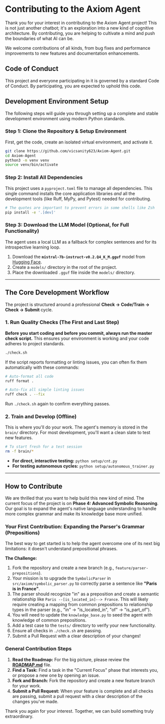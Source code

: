 # Contributing to the Axiom Agent

Thank you for your interest in contributing to the Axiom Agent project! This is not just another chatbot; it's an exploration into a new kind of cognitive architecture. By contributing, you are helping to cultivate a mind and push the boundaries of what AI can be.

We welcome contributions of all kinds, from bug fixes and performance improvements to new features and documentation enhancements.

## Code of Conduct

This project and everyone participating in it is governed by a standard Code of Conduct. By participating, you are expected to uphold this code.

## Development Environment Setup

The following steps will guide you through setting up a complete and stable development environment using modern Python standards.

### Step 1: Clone the Repository & Setup Environment
First, get the code, create an isolated virtual environment, and activate it.
```bash
git clone https://github.com/vicsanity623/Axiom-Agent.git
cd Axiom-Agent
python3 -m venv venv
source venv/bin/activate
```

### Step 2: Install All Dependencies
This project uses a `pyproject.toml` file to manage all dependencies. This single command installs the core application libraries *and* all the development tools (like Ruff, MyPy, and Pytest) needed for contributing.
```bash
# The quotes are important to prevent errors in some shells like Zsh
pip install -e '.[dev]'
```

### Step 3: Download the LLM Model (Optional, for Full Functionality)
The agent uses a local LLM as a fallback for complex sentences and for its introspective learning loop.
1.  Download the **`mistral-7b-instruct-v0.2.Q4_K_M.gguf`** model from [Hugging Face](https://huggingface.co/TheBloke/Mistral-7B-Instruct-v0.2-GGUF).
2.  Create a `models/` directory in the root of the project.
3.  Place the downloaded `.gguf` file inside the `models/` directory.

---

## The Core Development Workflow

The project is structured around a professional **Check -> Code/Train -> Check -> Submit** cycle.

### 1. Run Quality Checks (The First and Last Step)
**Before you start coding and before you commit, always run the master check script.** This ensures your environment is working and your code adheres to project standards.
```bash
./check.sh
```
If the script reports formatting or linting issues, you can often fix them automatically with these commands:
```bash
# Auto-format all code
ruff format .

# Auto-fix all simple linting issues
ruff check . --fix
```
Run `./check.sh` again to confirm everything passes.

### 2. Train and Develop (Offline)
This is where you'll do your work. The agent's memory is stored in the `brain/` directory. For most development, you'll want a clean slate to test new features.
```bash
# To start fresh for a test session
rm -f brain/*
```
-   **For direct, interactive testing:** `python setup/cnt.py`
-   **For testing autonomous cycles:** `python setup/autonomous_trainer.py`

---

## How to Contribute

We are thrilled that you want to help build this new kind of mind. The current focus of the project is on **Phase 4: Advanced Symbolic Reasoning**. Our goal is to expand the agent's native language understanding to handle more complex grammar and make its knowledge base more unified.

### Your First Contribution: Expanding the Parser's Grammar (Prepositions)

The best way to get started is to help the agent overcome one of its next big limitations: it doesn't understand prepositional phrases.

**The Challenge:**
1.  Fork the repository and create a new branch (e.g., `feature/parser-prepositions`).
2.  Your mission is to upgrade the `SymbolicParser` in `src/axiom/symbolic_parser.py` to correctly parse a sentence like **"Paris is in France"**.
3.  The parser should recognize "in" as a preposition and create a semantic relationship like `Paris --[is_located_in]--> France`. This will likely require creating a mapping from common prepositions to relationship types in the parser (e.g., "in" -> "is_located_in", "of" -> "is_part_of").
4.  You will need to update the `knowledge_base.py` to seed the agent with knowledge of common prepositions.
5.  Add a test case to the `tests/` directory to verify your new functionality.
6.  Ensure all checks in `./check.sh` are passing.
7.  Submit a Pull Request with a clear description of your changes!

### General Contribution Steps
1.  **Read the Roadmap:** For the big picture, please review the **[ROADMAP.md](ROADMAP.md)** file.
2.  **Find a Task:** Find a task in the "Current Focus" phase that interests you, or propose a new one by opening an issue.
3.  **Fork and Branch:** Fork the repository and create a new feature branch for your work.
4.  **Submit a Pull Request:** When your feature is complete and all checks are passing, submit a pull request with a clear description of the changes you've made.

Thank you again for your interest. Together, we can build something truly extraordinary.